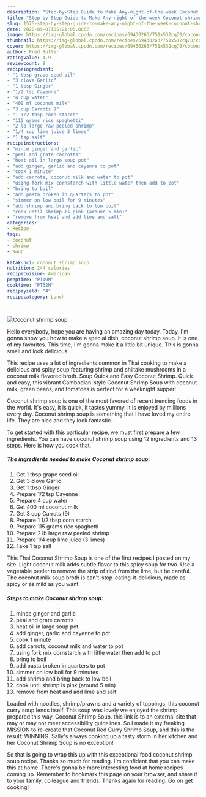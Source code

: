 ```yaml
---
description: "Step-by-Step Guide to Make Any-night-of-the-week Coconut shrimp soup"
title: "Step-by-Step Guide to Make Any-night-of-the-week Coconut shrimp soup"
slug: 1575-step-by-step-guide-to-make-any-night-of-the-week-coconut-shrimp-soup
date: 2020-09-07T05:21:05.006Z
image: https://img-global.cpcdn.com/recipes/69430263/751x532cq70/coconut-shrimp-soup-recipe-main-photo.jpg
thumbnail: https://img-global.cpcdn.com/recipes/69430263/751x532cq70/coconut-shrimp-soup-recipe-main-photo.jpg
cover: https://img-global.cpcdn.com/recipes/69430263/751x532cq70/coconut-shrimp-soup-recipe-main-photo.jpg
author: Fred Butler
ratingvalue: 4.9
reviewcount: 8
recipeingredient:
- "1 tbsp grape seed oil"
- "3 clove Garlic"
- "1 tbsp Ginger"
- "1/2 tsp Cayenne"
- "4 cup water"
- "400 ml coconut milk"
- "3 cup Carrots 9"
- "1 1/2 tbsp corn starch"
- "115 grams rice spaghetti"
- "2 lb large raw peeled shrimp"
- "1/4 cup lime juice 3 limes"
- "1 tsp salt"
recipeinstructions:
- "mince ginger and garlic"
- "peal and grate carrotts"
- "heat oil in large soup pot"
- "add ginger, garlic and cayenne to pot"
- "cook 1 minute"
- "add carrots, coconut milk and water to pot"
- "using fork mix cornstarch with little water then add to pot"
- "bring to boil"
- "add pasta broken in quarters to pot"
- "simmer on low boil for 9 minutes"
- "add shrimp and bring back to low boil"
- "cook until shrimp is pink (around 5 min)"
- "remove from heat and add lime and salt"
categories:
- Recipe
tags:
- coconut
- shrimp
- soup

katakunci: coconut shrimp soup 
nutrition: 244 calories
recipecuisine: American
preptime: "PT19M"
cooktime: "PT32M"
recipeyield: "4"
recipecategory: Lunch

---
```



![Coconut shrimp soup](https://img-global.cpcdn.com/recipes/69430263/751x532cq70/coconut-shrimp-soup-recipe-main-photo.jpg)

Hello everybody, hope you are having an amazing day today. Today, I'm gonna show you how to make a special dish, coconut shrimp soup. It is one of my favorites. This time, I'm gonna make it a little bit unique. This is gonna smell and look delicious.

This recipe uses a lot of ingredients common in Thai cooking to make a delicious and spicy soup featuring shrimp and shiitake mushrooms in a coconut milk flavored broth. Soup Quick and Easy Coconut Shrimp. Quick and easy, this vibrant Cambodian-style Coconut Shrimp Soup with coconut milk, green beans, and tomatoes is perfect for a weeknight supper!

Coconut shrimp soup is one of the most favored of recent trending foods in the world. It's easy, it is quick, it tastes yummy. It is enjoyed by millions every day. Coconut shrimp soup is something that I have loved my entire life. They are nice and they look fantastic.


To get started with this particular recipe, we must first prepare a few ingredients. You can have coconut shrimp soup using 12 ingredients and 13 steps. Here is how you cook that.

<!--inarticleads1-->

##### The ingredients needed to make Coconut shrimp soup:

1. Get 1 tbsp grape seed oil
1. Get 3 clove Garlic
1. Get 1 tbsp Ginger
1. Prepare 1/2 tsp Cayenne
1. Prepare 4 cup water
1. Get 400 ml coconut milk
1. Get 3 cup Carrots (9)
1. Prepare 1 1/2 tbsp corn starch
1. Prepare 115 grams rice spaghetti
1. Prepare 2 lb large raw peeled shrimp
1. Prepare 1/4 cup lime juice (3 limes)
1. Take 1 tsp salt


This Thai Coconut Shrimp Soup is one of the first recipes I posted on my site. Light coconut milk adds subtle flavor to this spicy soup for two. Use a vegetable peeler to remove the strip of rind from the lime, but be careful. The coconut milk soup broth is can&#39;t-stop-eating-it-delicious, made as spicy or as mild as you want. 

<!--inarticleads2-->

##### Steps to make Coconut shrimp soup:

1. mince ginger and garlic
1. peal and grate carrotts
1. heat oil in large soup pot
1. add ginger, garlic and cayenne to pot
1. cook 1 minute
1. add carrots, coconut milk and water to pot
1. using fork mix cornstarch with little water then add to pot
1. bring to boil
1. add pasta broken in quarters to pot
1. simmer on low boil for 9 minutes
1. add shrimp and bring back to low boil
1. cook until shrimp is pink (around 5 min)
1. remove from heat and add lime and salt


Loaded with noodles, shrimp/prawns and a variety of toppings, this coconut curry soup lends itself. This soup was lovely we enjoyed the shrimp prepared this way. Coconut Shrimp Soup. this link is to an external site that may or may not meet accessibility guidelines. So I made it my freaking MISSION to re-create that Coconut Red Curry Shrimp Soup, and this is the result: WINNING. Sally&#39;s always cooking up a tasty storm in her kitchen and her Coconut Shrimp Soup is no exception! 

So that is going to wrap this up with this exceptional food coconut shrimp soup recipe. Thanks so much for reading. I'm confident that you can make this at home. There's gonna be more interesting food at home recipes coming up. Remember to bookmark this page on your browser, and share it to your family, colleague and friends. Thanks again for reading. Go on get cooking!
